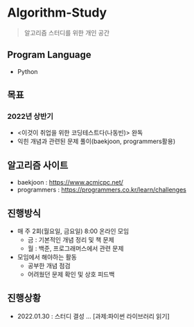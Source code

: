 # Algorithm-Study
> 알고리즘 스터디를 위한 개인 공간

## Program Language
* Python

## 목표
### 2022년 상반기
* <이것이 취업을 위한 코딩테스트다(나동빈)> 완독
* 익힌 개념과 관련된 문제 풀이(baekjoon, programmers활용)

## 알고리즘 사이트
* baekjoon : https://www.acmicpc.net/
* programmers : https://programmers.co.kr/learn/challenges

## 진행방식
* 매 주 2회(월요일, 금요일) 8:00 온라인 모임
  * 금 : 기본적인 개념 정리 및 책 문제
  * 월 : 백준, 프로그래머스에서 관련 문제
* 모임에서 해야하는 활동
  * 공부한 개념 점검
  * 어려웠던 문제 확인 및 상호 피드백

## 진행상황
* 2022.01.30 : 스터디 결성 ... [과제:파이썬 라이브러리 읽기]


